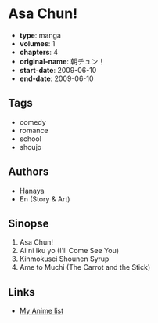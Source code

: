 # Asa Chun!

-   **type**: manga
-   **volumes**: 1
-   **chapters**: 4
-   **original-name**: 朝チュン！
-   **start-date**: 2009-06-10
-   **end-date**: 2009-06-10

## Tags

-   comedy
-   romance
-   school
-   shoujo

## Authors

-   Hanaya
-   En (Story & Art)

## Sinopse

1. Asa Chun!
2. Ai ni Iku yo (I'll Come See You)
3. Kinmokusei Shounen Syrup
4. Ame to Muchi (The Carrot and the Stick)

## Links

-   [My Anime list](https://myanimelist.net/manga/32093/Asa_Chun)
